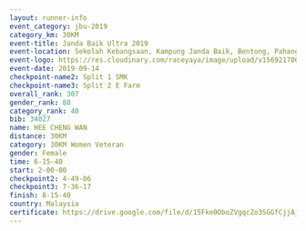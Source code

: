 ```yaml
---
layout: runner-info 
event_category: jbu-2019 
category_km: 30KM 
event-title: Janda Baik Ultra 2019  
event-location: Sekolah Kebangsaan, Kampung Janda Baik, Bentong, Pahang, Malaysia 
event-logo: https://res.cloudinary.com/raceyaya/image/upload/v1569217009/logo/janda-baik_vch1pc.jpg 
event-date: 2019-09-14 
checkpoint-name2: Split 1 SMK 
checkpoint-name3: Split 2 E Farm 
overall_rank: 307
gender_rank: 88
category_rank: 40
bib: 34027
name: HEE CHENG WAN
distance: 30KM
category: 30KM Women Veteran
gender: Female
time: 6-15-40
start: 2-00-00
checkpoint2: 4-49-06
checkpoint3: 7-36-17
finish: 8-15-40
country: Malaysia
certificate: https://drive.google.com/file/d/15Fke0OboZVgqcZo3SGGfCjjAj4vO0lzn/view?usp=sharing
---
```

